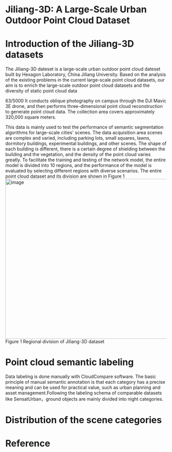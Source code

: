 # Jiliang-3D: A Large-Scale Urban Outdoor Point Cloud Dataset

# Introduction of the Jiliang-3D datasets
The Jiliang-3D dateset is a large-scale urban outdoor point cloud dateset built by Hexagon Laboratory, China Jiliang University. Based on the analysis of the existing problems in the current large-scale point cloud datasets, our aim is to enrich the large-scale outdoor point cloud datasets and the diversity of static point cloud data


63/5000
It conducts oblique photography on campus through the DJI Mavic 3E drone, and then performs three-dimensional point cloud reconstruction to generate point cloud data. The collection area covers approximately 320,000 square meters.

This data is mainly used to test the performance of semantic segmentation algorithms for large-scale cities' scenes. The data acquisition area scenes are complex and varied, including parking lots, small squares, lawns, dormitory buildings, experimental buildings, and other scenes. The shape of each building is different, there is a certain degree of shielding between the building and the vegetation, and the density of the point cloud varies greatly. To facilitate the training and testing of the network model, the entire model is divided into 10 regions, and the performance of the model is evaluated by selecting different regions with diverse scenarios. The entire point cloud dataset and its division are shown in Figure 1
<img width="782" height="498" alt="image" src="https://github.com/user-attachments/assets/61840711-c40f-424a-be85-0379462fa92f" />
Figure 1 Regional division of Jiliang-3D dataset

# Point cloud semantic labeling
Data labeling is done manually with CloudCompare software. The basic principle of manual semantic annotation is that each category has a precise meaning and can be used for practical value, such as urban planning and asset management.Following the labeling schema of comparable datasets like SensatUrban，ground objects are mainly divided into night categories.


# Distribution of the scene categories

# Reference
